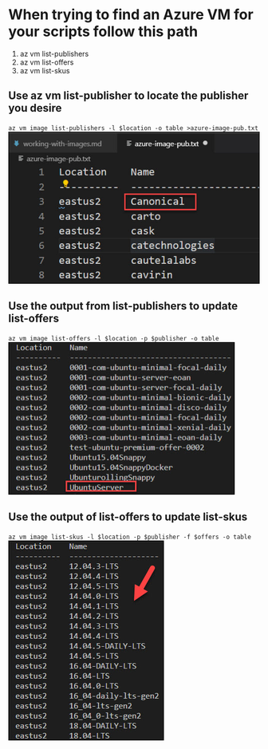 # When trying to find an Azure VM for your scripts follow this path

1. az vm list-publishers
2. az vm list-offers
3. az vm list-skus

## Use az vm list-publisher to locate the publisher you desire
``
az vm image list-publishers -l $location -o table >azure-image-pub.txt
``
![alt text](media/list-pubs.jpg "List Publishers")
## Use the output from list-publishers to update list-offers
``
az vm image list-offers -l $location -p $publisher -o table
``
![alt text](media/list-offers.jpg "List Offers")
## Use the output of list-offers to update list-skus
``
az vm image list-skus -l $location -p $publisher -f $offers -o table
``
![alt text](media/list-skus.jpg "List SKUS")
